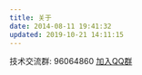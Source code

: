 ```yaml
---
title: 关于
date: 2014-08-11 19:41:32
updated: 2019-10-21 14:11:15
---
```


<p>技术交流群: 96064860 <a target="_blank" href="http://shang.qq.com/wpa/qunwpa?idkey=9991552831087999f1df607580ce56ebee83785de66d9f91c364892f9197c4b7">加入QQ群</a></p>
